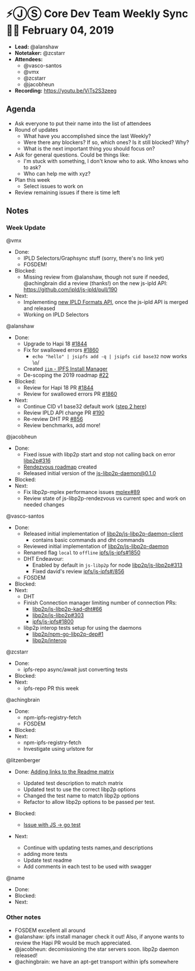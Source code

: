 # ⚡️ⒿⓈ Core Dev Team Weekly Sync 🙌🏽 February 04, 2019

- **Lead:** @alanshaw
- **Notetaker:** @zcstarr
- **Attendees:**
  - @vasco-santos
  - @vmx
  - @zcstarr
  - @jacobheun
- **Recording:** https://youtu.be/ViTs2S3zeeg

## Agenda

- Ask everyone to put their name into the list of attendees
- Round of updates
  - What have you accomplished since the last Weekly?
  - Were there any blockers? If so, which ones? Is it still blocked? Why?
  - What is the next important thing you should focus on?
- Ask for general questions. Could be things like:
  - I'm stuck with something, I don't know who to ask. Who knows who to ask?
  - Who can help me with xyz?
- Plan this week
  - Select issues to work on
- Review remaining issues if there is time left

## Notes

### Week Update

@vmx
- Done:
  - IPLD Selectors/Graphsync stuff (sorry, there's no link yet)
  - FOSDEM!
- Blocked:
  - Missing review from @alanshaw, though not sure if needed, @achingbrain did a review (thanks!) on the new js-ipld API: https://github.com/ipld/js-ipld/pull/190
- Next:
  - Implementing [new IPLD Formats API](https://github.com/ipld/interface-ipld-format/pull/50), once the js-ipld API is merged and released
  - Working on IPLD Selectors 

@alanshaw
- Done:
    - Upgrade to Hapi 18 [#1844](https://github.com/ipfs/js-ipfs/pull/1844)
    - Fix for swallowed errors [#1860](https://github.com/ipfs/js-ipfs/pull/1860)
        - `echo "hello" | jsipfs add -q | jsipfs cid base32` now works \o/
    - Created [`iim` - IPFS Install Manager](https://github.com/alanshaw/iim)
    - De-scoping the 2019 roadmap [#22](https://github.com/ipfs/roadmap/pull/22)
- Blocked:
    - Review for Hapi 18 PR [#1844](https://github.com/ipfs/js-ipfs/pull/1844)
    - Review for swallowed errors PR [#1860](https://github.com/ipfs/js-ipfs/pull/1860)
- Next:
    - Continue CID v1 base32 default work ([step 2 here](https://github.com/ipfs/js-ipfs/issues/1440#issuecomment-407343797))
    - Review IPLD API change PR [#190](https://github.com/ipld/js-ipld/pull/190)
    - Re-review DHT PR [#856](https://github.com/ipfs/js-ipfs/pull/856)
    - Review benchmarks, add more!
    
@jacobheun
- Done:
  - Fixed issue with libp2p start and stop not calling back on error [libp2p#316](https://github.com/libp2p/js-libp2p/pull/316)
  - [Rendezvous roadmap](https://github.com/libp2p/libp2p/issues/66) created
  - Released initial version of the [js-libp2p-daemon@0.1.0](https://github.com/libp2p/js-libp2p-daemon/pull/1#issue-237374739)
- Blocked:
- Next:
  - Fix libp2p-mplex performance issues [mplex#89](https://github.com/libp2p/js-libp2p-mplex/issues/89)
  - Review state of js-libp2p-rendezvous vs current spec and work on needed changes

@vasco-santos
- Done:
  - Released initial implementation of [libp2p/js-libp2p-daemon-client](https://github.com/libp2p/js-libp2p-daemon-client)
    - contains basic commands and dht commands
  - Reviewed initial implementation of [libp2p/js-libp2p-daemon](https://github.com/libp2p/js-libp2p-daemon)
  - Renamed flag `local` to `offline` [ipfs/js-ipfs#1850](https://github.com/ipfs/js-ipfs/pull/1850)
  - DHT Endeavour:
    - Enabled by default in `js-libp2p` for node [libp2p/js-libp2p#313](https://github.com/libp2p/js-libp2p/pull/313)
    - Fixed david's review [ipfs/js-ipfs#/856](https://github.com/ipfs/js-ipfs/pull/856)
  - FOSDEM
- Blocked: 
- Next:
  - DHT
  - Finish Connection manager limiting number of connection PRs:
    - [libp2p/js-libp2p-kad-dht#66](https://github.com/libp2p/js-libp2p-kad-dht/pull/66)
    - [libp2p/js-libp2p#303](https://github.com/libp2p/js-libp2p/pull/303)
    - [ipfs/js-ipfs#1800](https://github.com/ipfs/js-ipfs/pull/1800)
  - libp2p interop tests setup for using the daemons
    - [libp2p/npm-go-libp2p-dep#1](https://github.com/libp2p/npm-go-libp2p-dep/pull/1)
    - [libp2p/interop](https://github.com/libp2p/interop)

@zcstarr
- Done:
	- ipfs-repo async/await just converting tests
- Blocked:
- Next:
  - ipfs-repo PR this week

@achingbrain
- Done:
  - npm-ipfs-registry-fetch
  - FOSDEM
- Blocked:
- Next:
  - npm-ipfs-registry-fetch
  - Investigate using urlstore for 

@litzenberger
- Done:
  [Adding links to the Readme matrix](https://github.com/ipfs/benchmarks/pull/223)
  - Updated test description to match matrix
  - Updated test to use the correct libp2p options
  - Changed the test name to match libp2p options
  - Refactor to allow libp2p options to be passed per test.
  
- Blocked:
	- [Issue with JS -> go test](https://github.com/ipfs/benchmarks/issues/214)
- Next:
	- Continue with updating tests names,and descriptions
	- adding more tests
	- Update test readme
  - Add comments in each test to be used with swagger
  

@name
- Done:
- Blocked:
- Next:

### Other notes
 - FOSDEM excellent all around
 - @alanshaw: ipfs install manager check it out! Also, if anyone wants to review the Hapi PR would be much appreciated.
 - @jacobheun: decomissioning the star servers soon. libp2p daemon released!
 - @achingbrain: we have an apt-get transport within ipfs somewhere
 
<!-- After each call, the notetaker submits a PR to ipfs/team-mgmt to store the notes on the meeting-notes folder -->
